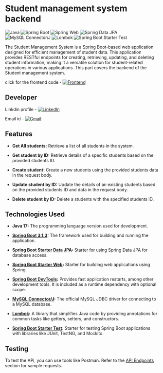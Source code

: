 
# Student management system backend

![Java](https://img.shields.io/badge/Java-17-orange.svg)
![Spring Boot](https://img.shields.io/badge/Spring%20Boot-3.1.3-brightgreen.svg)
![Spring Web](https://img.shields.io/badge/Spring%20Web-3.1.3-brightgreen.svg)
![Spring Data JPA](https://img.shields.io/badge/Spring%20Data%20JPA-3.1.3-brightgreen.svg)
![MySQL Connector/J](https://img.shields.io/badge/MySQL%20Connector%2FJ-8.0.23-blue.svg)
![Lombok](https://img.shields.io/badge/Lombok-1.18.22-yellow.svg)
![Spring Boot Starter Test](https://img.shields.io/badge/Spring%20Boot%20Starter%20Test-3.1.3-brightgreen.svg)

The Student Management System is a Spring Boot-based web application designed for efficient management of student data. This application provides RESTful endpoints for creating, retrieving, updating, and deleting student information, making it a versatile solution for student-related operations in various applications.
This part covers the backend of the Student management system.

click for the frontend code -  [![Frontend](https://img.shields.io/badge/Frontend-Link%20Here-brightgreen.svg)](https://github.com/rushikeshdarade3333/student-management-system-frontend)

## Developer

Linkdin profile - [![LinkedIn](https://img.shields.io/badge/LinkedIn-Connect-blue?style=social&logo=linkedin&labelColor=0077B5)](https://www.linkedin.com/in/rushikesh-darade)

Email id        - [![Gmail](https://img.shields.io/badge/Gmail-Contact-red?style=social&logo=gmail&labelColor=D14836)](mailto:rushikeshdarade3333@gmail.com)

## Features

- **Get All students:**
  Retrieve a list of all students in the system.

- **Get student by ID:**
  Retrieve details of a specific students based on the provided students ID.

- **Create student:**
  Create a new students using the provided students data in the request body.

- **Update student by ID:**
  Update the details of an existing students based on the provided students ID and data in the request body.

- **Delete student by ID:**
  Delete a students with the specified students ID.

## Technologies Used

- **Java 17:**
  The programming language version used for development.

- **[Spring Boot 3.1.3](https://spring.io/projects/spring-boot):**
  The framework used for building and running the application.

- **[Spring Boot Starter Data JPA](https://spring.io/guides/gs/accessing-data-jpa/):**
  Starter for using Spring Data JPA for database access.

- **[Spring Boot Starter Web](https://spring.io/guides/gs/spring-boot/):**
  Starter for building web applications using Spring.

- **[Spring Boot DevTools](https://docs.spring.io/spring-boot/docs/current/reference/html/using.html#using.devtools):**
  Provides fast application restarts, among other development tools. It is included as a runtime dependency with optional scope.

- **[MySQL Connector/J](https://dev.mysql.com/doc/connector-j/en/):**
  The official MySQL JDBC driver for connecting to a MySQL database.

- **[Lombok](https://projectlombok.org/):**
  A library that simplifies Java code by providing annotations for common tasks like getters, setters, and constructors.

- **[Spring Boot Starter Test](https://docs.spring.io/spring-boot/docs/current/reference/html/spring-boot-features.html#boot-features-testing):**
  Starter for testing Spring Boot applications with libraries like JUnit, TestNG, and Mockito.

## Testing

To test the API, you can use tools like Postman. Refer to the [API Endpoints](#api-endpoints) section for sample requests.

